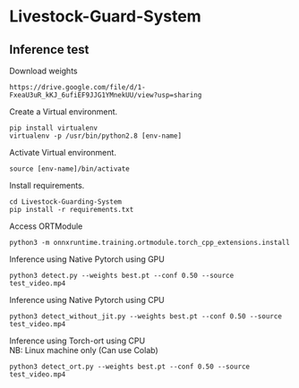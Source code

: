 # Livestock-Guard-System

## Inference test

Download weights

```
https://drive.google.com/file/d/1-FxeaU3uR_kKJ_6ufiEF9JJG1YMnekUU/view?usp=sharing
```

Create a Virtual environment.

```
pip install virtualenv
virtualenv -p /usr/bin/python2.8 [env-name]
```

Activate Virtual environment.

```
source [env-name]/bin/activate
```

Install requirements.

```
cd Livestock-Guarding-System
pip install -r requirements.txt
```

Access ORTModule

```
python3 -m onnxruntime.training.ortmodule.torch_cpp_extensions.install
```

Inference using Native Pytorch using GPU

```
python3 detect.py --weights best.pt --conf 0.50 --source test_video.mp4 
```

Inference using Native Pytorch using CPU

```
python3 detect_without_jit.py --weights best.pt --conf 0.50 --source test_video.mp4 
```

Inference using Torch-ort using CPU \
NB: Linux machine only (Can use Colab)

```
python3 detect_ort.py --weights best.pt --conf 0.50 --source test_video.mp4 
```
